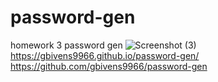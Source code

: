 # password-gen
homework 3 password gen
![Screenshot (3)](https://github.com/gbivens9966/password-gen/assets/134802763/cf0ca737-649c-4796-856d-0c31a561c426)
https://gbivens9966.github.io/password-gen/
https://github.com/gbivens9966/password-gen

